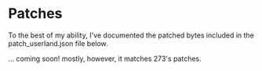 # Patches
To the best of my ability, I've documented the patched bytes included in the patch_userland.json file below.

... coming soon! mostly, however, it matches 273's patches.
